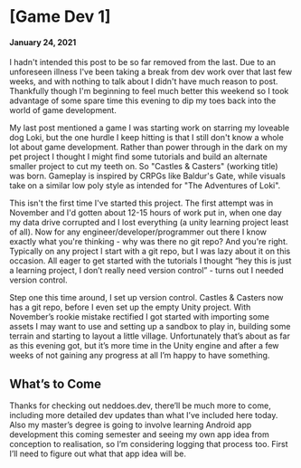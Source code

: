 # [Game Dev 1]
#### January 24, 2021

I hadn't intended this post to be so far removed from the last. Due to an unforeseen illness I've been taking a break from dev work over that last few weeks, and with nothing to talk about I didn't have much reason to post. Thankfully though I'm beginning to feel much better this weekend so I took advantage of some spare time this evening to dip my toes back into the world of game development.

My last post mentioned a game I was starting work on starring my loveable dog Loki, but the one hurdle I keep hitting is that I still don't know a whole lot about game development. Rather than power through in the dark on my pet project I thought I might find some tutorials and build an alternate smaller project to cut my teeth on. So "Castles & Casters" (working title) was born. Gameplay is inspired by CRPGs like Baldur's Gate, while visuals take on a similar low poly style as intended for "The Adventures of Loki".

This isn't the first time I've started this project. The first attempt was in November and I'd gotten about 12-15 hours of work put in, when one day my data drive corrupted and I lost everything (a unity learning project least of all). Now for any engineer/developer/programmer out there I know exactly what you're thinking - why was there no git repo? And you're right. Typically on any project I start with a git repo, but I was lazy about it on this occasion. All eager to get started with the tutorials I thought “hey this is just a learning project, I don’t really need version control” - turns out I needed version control.

Step one this time around, I set up version control. Castles & Casters now has a git repo, before I even set up the empty Unity project. With November’s rookie mistake rectified I got started with importing some assets I may want to use and setting up a sandbox to play in, building some terrain and starting to layout a little village. Unfortunately that’s about as far as this evening got, but it’s more time in the Unity engine and after a few weeks of not gaining any progress at all I’m happy to have something.

## What’s to Come

Thanks for checking out neddoes.dev, there’ll be much more to come, including more detailed dev updates than what I’ve included here today. Also my master’s degree is going to involve learning Android app development this coming semester and seeing my own app idea from conception to realisation, so I’m considering logging that process too. First I’ll need to figure out what that app idea will be. 

